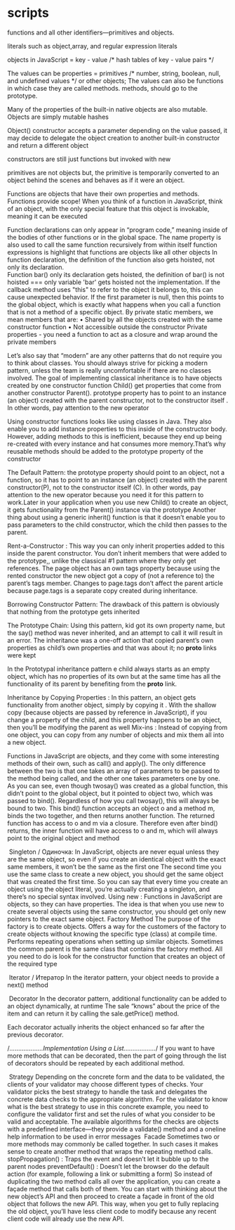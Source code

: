 # scripts
functions and all other identifiers—primitives and objects.

literals such as object,array, and regular expression literals

objects in JavaScript = key - value /*  hash tables of key - value pairs */

The values can be properties = primitives /* number, string, boolean, null, and undefined values */ or other objects; 
The values can also be functions in which case they are called methods.
methods, should go to the prototype.

Many of the properties of the built-in native objects are also mutable.
Objects are simply mutable hashes

 Object() constructor accepts a parameter  depending on the value passed, it may decide to delegate the object creation to another built-in constructor and return a different object 

constructors are still just functions but invoked with new

primitives are not objects but, the primitive is temporarily converted to an object behind the scenes and behaves as if it
were an object.

Functions are objects that have their own properties and methods.
Functions provide scope!
When you think of a function in JavaScript, think
of an object, with the only special feature that this object is invokable, meaning it can
be executed


Function declarations can only appear in “program code,” meaning inside of the bodies
of other functions or in the global space.  The name property is also used to call the same function recursively from 
within itself
function expressions is highlight that functions are objects like all other objects
In function declaration, the definition of the function also gets hoisted, not only its declaration.  
Function bar() only its declaration gets hoisted, the definition of bar() is not hoisted  === only variable 'bar' gets hoisted not the implementation.
If the callback method uses "this" to refer to the object it belongs to, this can cause unexpected behavior.
If the first parameter is null, then this points to the global object, which is exactly what happens when you call a function
that is not a method of a specific object.
By private static members, we mean members that are:
• Shared by all the objects created with the same constructor function
• Not accessible outside the constructor
 Private properties - you need a function to act as a closure and wrap around the private members 
 
Let’s also say that “modern” are any other patterns that do not require you to think about classes. You should always strive for picking a modern pattern, unless the team is really uncomfortable if there are no classes involved.
The goal of implementing classical inheritance is to have objects created by one constructor function Child() get properties that come from another constructor Parent().  prototype property  has to point to an instance (an object) created with the parent constructor, not to the constructor itself . In other words, pay attention to the new operator

Using constructor functions looks like using classes in Java. They also enable you to add instance properties to this inside of the constructor body. However, adding methods to this is inefficient, because they end up being re-created with every instance and hat consumes more memory.That’s why reusable methods should be added to the prototype property  of the constructor 

The Default Pattern: the prototype property should point to an object, not a function, so it has to point to an instance (an object) created with the parent constructor(P), not to the constructor itself (C). In other words, pay attention to the new operator because you need it for this pattern to work.Later in your application when you use new Child() to create an object, it gets functionality from the Parent() instance via the prototype Another thing about using a generic inherit() function is that it doesn’t enable you to pass parameters to the child constructor, which the child then passes to the parent.



Rent-a-Constructor : This way you can only inherit properties added to this inside the parent constructor.
You don’t inherit members that were added to the prototype,, unlike the classical #1 pattern where they only get references.  The page object has an own tags property because using the rented constructor the new object got a copy of (not a reference to) the parent’s tags member. Changes to page.tags don’t affect the parent article because page.tags is a separate copy created during inheritance.

Borrowing Constructor Pattern: The drawback of this pattern is obviously that nothing from the prototype gets inherited

The Prototype Chain:  Using this pattern, kid got its own property name, but the say() method was never inherited, and an attempt to call it will result in an error.  The inheritance was a one-off action that copied parent’s own properties as child’s own properties and that was about it; no __proto__ links were kept

In the Prototypal inheritance pattern e child always starts as an empty object, which has no properties of its own but at
the same time has all the functionality of its parent by benefiting from the __proto__ link.

 Inheritance by Copying Properties : In this pattern, an object gets functionality from another object, simply by copying it
. With the shallow copy (because objects are passed by reference in JavaScript), if you change a property of the child, and this property happens to be an object, then you’ll be modifying the parent as well
Mix-ins :  Instead of copying from one object, you can copy from any number of objects and mix them all into a new object.

Functions in JavaScript are objects, and they come with some interesting methods of their own, such as call() and apply(). The only difference between the two is that one takes an array of parameters to be passed to the method being called, and the other one takes parameters one by one.
As you can see, even though twosay() was created as a global function, this didn’t point to the global object, but it pointed to object two, which was passed to bind(). Regardless of how you call twosay(), this will always be bound to two.
This bind() function accepts an object o and a method m, binds the two together, and
then returns another function. The returned function has access to o and m via a closure.
Therefore even after bind() returns, the inner function will have access to o and m, which
will always point to the original object and method

​​​​​​​ Singleton / Одиночка: 
In JavaScript, objects are never equal unless they are the same object, so even if you create an identical object with the exact same members, it won’t be the same as the first one 
The second time you use the same class to create a new object, you should get the same object that was created the first time. So you can say that every time you create an object using the object literal, you’re actually creating a singleton, and there’s no special syntax involved.
Using new : Functions in JavaScript are objects, so they can have properties.
The idea is that when you use new to create several objects using the same constructor, you should get only new pointers to the exact same object. 
​​​​​​​ Factory Method 
The purpose of the factory is to create objects. Offers a way for the customers of the factory to create objects without knowing the specific type (class) at compile time. Performs repeating operations when setting up similar objects. 
Sometimes the common parent is the same class that contains the factory method.
All you need to do is look for the constructor function that creates an object of the required type

​​​​​​​ Iterator / Итератор
In the iterator pattern, your object needs to provide a next() method

​​​​​​​ Decorator
In the decorator pattern, additional functionality can be added to an object dynamically, at runtime
 The sale “knows” about the price of the item and can return it by calling the sale.getPrice() method. 
 
 Each decorator actually inherits the object enhanced so far after the previous decorator. 
 
/*...................Implementation Using a List..................*/
If you want to have more methods that can be
decorated, then the part of going through the list of decorators should be repeated by
each additional method.

​​​​​​​ Strategy
Depending on the concrete form and the data to be validated, the clients of your validator may choose different types of checks. Your validator picks the best strategy to handle the task and delegates the concrete data checks to the appropriate algorithm. For the validator to know what is the best strategy to use in this concrete example, you need to configure the validator first and set the rules of what you consider to be valid and acceptable. The available algorithms for the checks
are objects with a predefined interface—they provide a validate() method and a oneline help information to be used in error messages
​​​​​​​ Facade
Sometimes two or more methods may commonly be called together. In such cases it makes sense to create another method
that wraps the repeating method calls. 
stopPropagation() : Traps the event and doesn’t let it bubble up to the parent nodes 
preventDefault() : Doesn’t let the browser do the default action (for example, following a link or submitting a form)
 So instead of duplicating the two method calls all over the application, you can create a façade method that calls
both of them.
You can start with thinking about the new object’s API and then proceed to create a façade in front of the old object that follows the new API. This way, when you get to fully replacing the old object, you’ll have less client code to modify because any recent client code will already use the new API.


















